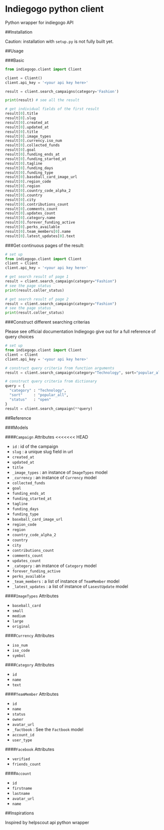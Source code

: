 # Indiegogo python client

Python wrapper for indiegogo API

##Installation

Caution: installation with `setup.py` is not fully built yet.

##Usage

###Basic

```python
from indiegogo.client import Client

client = Client()
client.api_key = '<your api key here>'

result = client.search_campaigns(category='Fashion')

print(result) # see all the result

# get individual fields of the first result
result[0].title
result[0].slug
result[0].created_at
result[0].updated_at
result[0].title
result[0].image_types
result[0].currency.iso_num
result[0].collected_funds
result[0].goal
result[0].funding_ends_at
result[0].funding_started_at
result[0].tagline
result[0].funding_days
result[0].funding_type
result[0].baseball_card_image_url
result[0].region_code
result[0].region
result[0].country_code_alpha_2
result[0].country
result[0].city
result[0].contributions_count
result[0].comments_count
result[0].updates_count
result[0].category.name
result[0].forever_funding_active
result[0].perks_available
result[0].team_members[0].name
result[0].latest_updates[0].text
```

###Get continuous pages of the result:

```python
# set up
from indiegogo.client import Client
client = Client
client.api_key = '<your api key here>'

# get search result of page 1
result = client.search_campaign(category="Fashion")
# see the page status
print(result.coller_status)

# get search result of page 2
result = client.search_campaign(category="Fashion")
# see the page status
print(result.coller_status)
```

###Construct different searching criterias

Please see official documentation Indiegogo give out for a full reference
of query choices

```python
# set up
from indiegogo.client import Client
client = Client
client.api_key = '<your api key here>'

# construct query criteria from function arguments
result = client.search_campaign(category="Technology", sort="popular_all", status="open")

# construct query criteria from dictionary
query = {
  "category" : "Technology",
  "sort"     : "popular_all",
  "status"   : "open"
}
result = client.search_campaign(**query)
```


##Reference

###Models

####`Campaign`
Attributes
<<<<<<< HEAD
- `id` : id of the campaign
- `slug` : a unique slug field in url
- `created_at`
- `updated_at`
- `title`
- `_image_types` : an instance of `ImageTypes` model
- `_currency` : an instance of `Currency` model
- `collected_funds`
- `goal`
- `funding_ends_at`
- `funding_started_at`
- `tagline`
- `funding_days`
- `funding_type`
- `baseball_card_image_url`
- `region_code`
- `region`
- `country_code_alpha_2`
- `country`
- `city`
- `contributions_count`
- `comments_count`
- `updates_count`
- `_category` : an instance of `Category` model
- `forever_funding_active`
- `perks_available`
- `_team_members` : a list of instance of `TeamMember` model
- `_latest_updates` : a list of instance of `LasestUpdate` model

####`ImageTypes`
Attributes
- `baseball_card`
- `small`
- `medium`
- `large`
- `original`

####`Currency`
Attributes
- `iso_num`
- `iso_code`
- `symbol`

####`Category`
Attributes
- `id`
- `name`
- `text`

####`TeamMember`
Attributes
- `id`
- `name`
- `status`
- `owner`
- `avatar_url`
- `_factbook` : See the `Factbook` model
- `account_id`
- `user_type`

####`Facebook`
Attributes
- `verified`
- `friends_count`

####`Account`
- `id`
- `firstname`
- `lastname`
- `avatar_url`
- `name`


##Inspirations

Inspired by helpscout api python wrapper
